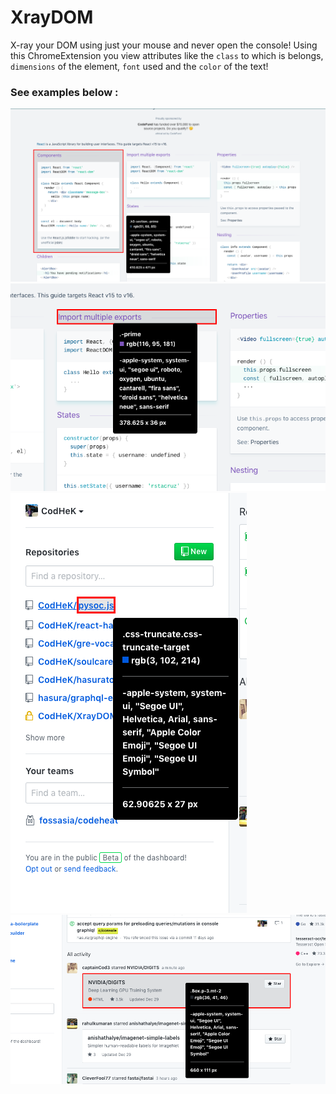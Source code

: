 # XrayDOM

X-ray your DOM using just your mouse and never open the console!
Using this ChromeExtension you view attributes like the `class` to which is belongs, `dimensions` of the element, `font` used and the `color` of the text!

### See examples below :

![alt](/ScreenShots/1.png)
![alt](/ScreenShots/2.png)
![alt](/ScreenShots/3.png)
![alt](/ScreenShots/4.png)

